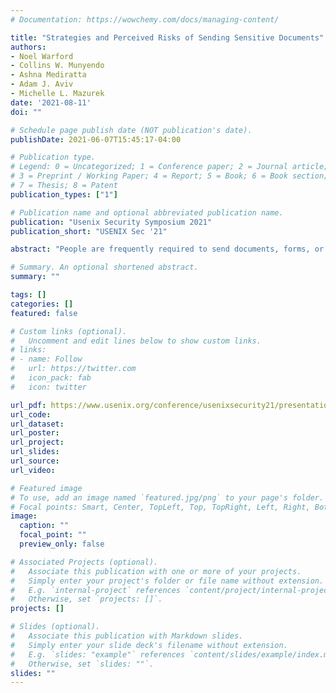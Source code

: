 ```yaml
---
# Documentation: https://wowchemy.com/docs/managing-content/

title: "Strategies and Perceived Risks of Sending Sensitive Documents"
authors:
- Noel Warford
- Collins W. Munyendo
- Ashna Mediratta
- Adam J. Aviv
- Michelle L. Mazurek
date: '2021-08-11'
doi: ""

# Schedule page publish date (NOT publication's date).
publishDate: 2021-06-07T15:45:17-04:00

# Publication type.
# Legend: 0 = Uncategorized; 1 = Conference paper; 2 = Journal article;
# 3 = Preprint / Working Paper; 4 = Report; 5 = Book; 6 = Book section;
# 7 = Thesis; 8 = Patent
publication_types: ["1"]

# Publication name and optional abbreviated publication name.
publication: "Usenix Security Symposium 2021"
publication_short: "USENIX Sec '21"

abstract: "People are frequently required to send documents, forms, or other materials containing sensitive data (e.g., personal information, medical records, financial data) to remote par- ties, sometimes without a formal procedure to do so securely. The specific transmission mechanisms end up relying on the knowledge and preferences of the parties involved. Through two online surveys (n = 60 and n = 250), we explore the various methods used to transmit sensitive documents, as well as the perceived risk and satisfaction with those methods. We find that users are more likely to recognize risk to data-at-rest after receipt (but not at the sender, namely, themselves). When not using an online portal provided by the recipient, participants primarily envision transmitting sensitive documents in person or via email, and have little experience using secure, privacy-preserving alternatives. Despite recognizing general risks, participants express high privacy satisfaction and convenience with actually experienced situations. These results suggest opportunities to design new solutions to promote securely sending sensitive materials, perhaps as new utilities within standard email workflows."

# Summary. An optional shortened abstract.
summary: ""

tags: []
categories: []
featured: false

# Custom links (optional).
#   Uncomment and edit lines below to show custom links.
# links:
# - name: Follow
#   url: https://twitter.com
#   icon_pack: fab
#   icon: twitter

url_pdf: https://www.usenix.org/conference/usenixsecurity21/presentation/warford
url_code:
url_dataset:
url_poster:
url_project:
url_slides:
url_source:
url_video:

# Featured image
# To use, add an image named `featured.jpg/png` to your page's folder.
# Focal points: Smart, Center, TopLeft, Top, TopRight, Left, Right, BottomLeft, Bottom, BottomRight.
image:
  caption: ""
  focal_point: ""
  preview_only: false

# Associated Projects (optional).
#   Associate this publication with one or more of your projects.
#   Simply enter your project's folder or file name without extension.
#   E.g. `internal-project` references `content/project/internal-project/index.md`.
#   Otherwise, set `projects: []`.
projects: []

# Slides (optional).
#   Associate this publication with Markdown slides.
#   Simply enter your slide deck's filename without extension.
#   E.g. `slides: "example"` references `content/slides/example/index.md`.
#   Otherwise, set `slides: ""`.
slides: ""
---
```

